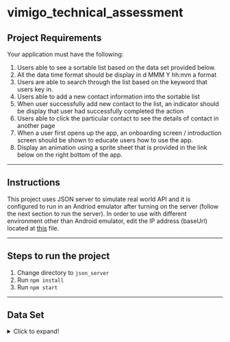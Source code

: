 # vimigo_technical_assessment

## Project Requirements
Your application must have the following:
1. Users able to see a sortable list based on the data set provided below.
2. All the data time format should be display in d MMM Y hh:mm a format
3. Users are able to search through the list based on the keyword that users key in.
4. Users able to add a new contact information into the sortable list
5. When user successfully add new contact to the list, an indicator should be display
that user had successfully completed the action
6. Users able to click the particular contact to see the details of contact in another page
7. When a user first opens up the app, an onboarding screen / introduction screen
should be shown to educate users how to use the app.
8. Display an animation using a sprite sheet that is provided in the link below on the
right bottom of the app.
---
## Instructions

This project uses JSON server to simulate real world API and it is configured to run in an Andriod emulator after turning on the server (follow the next section to run 
the server).
In order to use with different environment other than Android emulator, edit the IP address (baseUrl) located at [this](https://github.com/waadshaher/vimigo_technical_assessment/blob/master/lib/services/http_service.dart) file.

---
## Steps to run the project
1. Change directory to ``json_server``
2. Run ``npm install``
3. Run ``npm start``
---
## Data Set
<details>
  <summary>Click to expand!</summary>
  
  ```json
{
  "data": [
    {
      "id": 1,
      "user": "Chan Saw Lin",
      "phone": "0152131113",
      "check-in": "2020-06-30 16:10:05"
    },
    {
      "id": 2,
      "user": "Lee Saw Loy",
      "phone": "0161231346",
      "check-in": "2020-07-11 15:39:59"
    },
    {
      "id": 3,
      "user": "Khaw Tong Lin",
      "phone": "0158398109",
      "check-in": "2020-08-19 11:10:18"
    },
    {
      "id": 4,
      "user": "Lim Kok Lin",
      "phone": "0168279101",
      "check-in": "2020-08-19 11:11:35"
    },
    {
      "id": 5,
      "user": "Low Jun Wei",
      "phone": "0112731912",
      "check-in": "2020-08-15 13:00:05"
    },
    {
      "id": 6,
      "user": "Yong Weng Kai",
      "phone": "0172332743",
      "check-in": "2020-07-31 18:10:11"
    },
    {
      "id": 7,
      "user": "Jayden Lee",
      "phone": "0191236439",
      "check-in": "2020-08-22 08:10:38"
    },
    {
      "id": 8,
      "user": "Kong Kah Yan",
      "phone": "0111931233",
      "check-in": "2020-07-11 12:00:00"
    },
    {
      "id": 9,
      "user": "Jasmine Lau",
      "phone": "0162879190",
      "check-in": "2020-08-01 12:10:05"
    },
    {
      "id": 10,
      "user": "Chan Saw Lin",
      "phone": "016783239",
      "check-in": "2020-08-23 11:59:05"
    }
  ]
}
```
</details>
